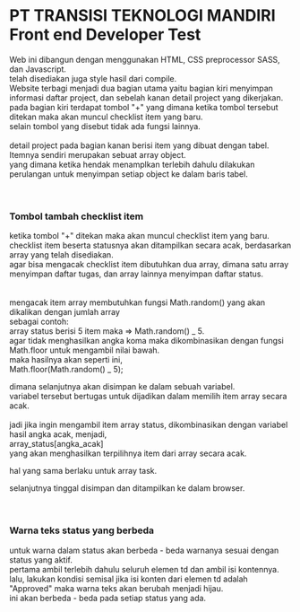 # PT TRANSISI TEKNOLOGI MANDIRI Front end Developer Test

Web ini dibangun dengan menggunakan HTML, CSS preprocessor SASS, dan Javascript.</br>
telah disediakan juga style hasil dari compile.</br>
Website terbagi menjadi dua bagian utama yaitu bagian kiri menyimpan informasi daftar project, dan sebelah kanan detail project yang dikerjakan.</br>
pada bagian kiri terdapat tombol "+" yang dimana ketika tombol tersebut ditekan maka akan muncul checklist item yang baru.</br>
selain tombol yang disebut tidak ada fungsi lainnya.</br>
</br>
detail project pada bagian kanan berisi item yang dibuat dengan tabel. Itemnya sendiri merupakan sebuat array object.</br>
yang dimana ketika hendak menamplkan terlebih dahulu dilakukan perulangan untuk menyimpan setiap object ke dalam baris tabel.</br>
</br>
</br>

### Tombol tambah checklist item

ketika tombol "+" ditekan maka akan muncul checklist item yang baru.</br>
checklist item beserta statusnya akan ditampilkan secara acak, berdasarkan array yang telah disediakan.</br>
agar bisa mengacak checklist item dibutuhkan dua array, dimana satu array menyimpan daftar tugas, dan array lainnya menyimpan daftar status.</br>
</br>
</br>
mengacak item array membutuhkan fungsi Math.random() yang akan dikalikan dengan jumlah array</br>
sebagai contoh:</br>
array status berisi 5 item maka => Math.random() _ 5.</br>
agar tidak menghasilkan angka koma maka dikombinasikan dengan fungsi Math.floor untuk mengambil nilai bawah.</br>
maka hasilnya akan seperti ini,</br>
Math.floor(Math.random() _ 5);</br>

dimana selanjutnya akan disimpan ke dalam sebuah variabel.</br>
variabel tersebut bertugas untuk dijadikan dalam memilih item array secara acak.</br>
</br>
jadi jika ingin mengambil item array status, dikombinasikan dengan variabel hasil angka acak, menjadi,</br>
array_status[angka_acak]</br>
yang akan menghasilkan terpilihnya item dari array secara acak.</br>

hal yang sama berlaku untuk array task.</br>

selanjutnya tinggal disimpan dan ditampilkan ke dalam browser.</br>
</br>
</br>

### Warna teks status yang berbeda

untuk warna dalam status akan berbeda - beda warnanya sesuai dengan status yang aktif.</br>
pertama ambil terlebih dahulu seluruh elemen td dan ambil isi kontennya.</br>
lalu, lakukan kondisi semisal jika isi konten dari elemen td adalah "Approved" maka warna teks akan berubah menjadi hijau.</br>
ini akan berbeda - beda pada setiap status yang ada.</br>
